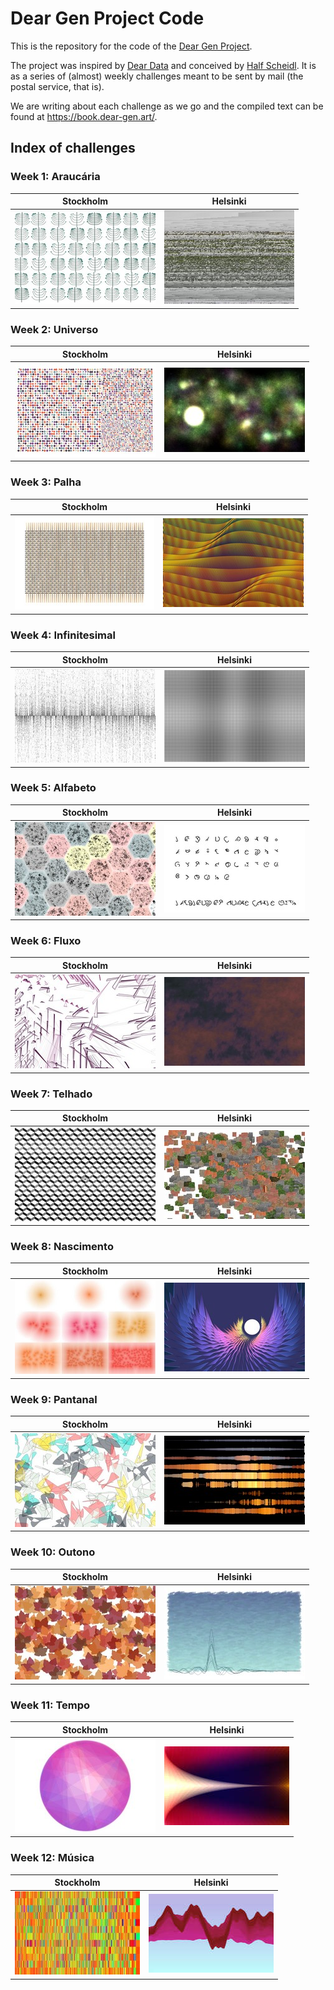 # Dear Gen Project Code

This is the repository for the code of the [Dear Gen Project](https://github.com/regisfrias/dear-gen-book).

The project was inspired by [Dear Data](http://www.dear-data.com/) and conceived by [Half Scheidl](https://github.com/haschdl). It is as a series of (almost) weekly challenges meant to be sent by mail (the postal service, that is).

We are writing about each challenge as we go and the compiled text can be found at https://book.dear-gen.art/.

## Index of challenges


### Week 1: Araucária

| Stockholm                                                                	| Helsinki                                                 	|
|--------------------------------------------------------------------------	|----------------------------------------------------------	|
| [![](img/01-stockholm-s.jpg)](sketches/stockholm/Week-01-Araucaria/)     	| [![](img/01-helsinki-s.jpg)](sketches/helsinki/Week-01/) 	|


### Week 2: Universo


| Stockholm                                                                	| Helsinki                                                 	|
|--------------------------------------------------------------------------	|----------------------------------------------------------	|
| [![](img/02-stockholm-s.jpg)](sketches/stockholm/Week-01-Araucaria/)     	| [![](img/02-helsinki-s.jpg)](sketches/helsinki/Week-01/) 	|

### Week 3: Palha


| Stockholm                                                                	| Helsinki                                                 	|
|--------------------------------------------------------------------------	|----------------------------------------------------------	|
| [![](img/03-stockholm-s.jpg)](sketches/stockholm/Week-01-Araucaria/)     	| [![](img/03-helsinki-s.jpg)](sketches/helsinki/Week-01/) 	|


### Week 4: Infinitesimal

| Stockholm                                                                	| Helsinki                                                 	|
|--------------------------------------------------------------------------	|----------------------------------------------------------	|
| [![](img/04-stockholm-s.jpg)](sketches/stockholm/Week-01-Araucaria/)     	| [![](img/04-helsinki-s.jpg)](sketches/helsinki/Week-01/) 	|

### Week 5: Alfabeto

| Stockholm                                                                	| Helsinki                                                 	|
|--------------------------------------------------------------------------	|----------------------------------------------------------	|
| [![](img/05-stockholm-s.jpg)](sketches/stockholm/Week-01-Araucaria/)     	| [![](img/05-helsinki-s.jpg)](sketches/helsinki/Week-01/) 	|

### Week 6: Fluxo

| Stockholm                                                                	| Helsinki                                                 	|
|--------------------------------------------------------------------------	|----------------------------------------------------------	|
| [![](img/06-stockholm-s.jpg)](sketches/stockholm/Week-01-Araucaria/)     	| [![](img/06-helsinki-s.jpg)](sketches/helsinki/Week-01/) 	|

### Week 7: Telhado

| Stockholm                                                                	| Helsinki                                                 	|
|--------------------------------------------------------------------------	|----------------------------------------------------------	|
| [![](img/07-stockholm-s.jpg)](sketches/stockholm/Week-01-Araucaria/)     	| [![](img/07-helsinki-s.jpg)](sketches/helsinki/Week-01/) 	|

### Week 8: Nascimento

| Stockholm                                                                	| Helsinki                                                 	|
|--------------------------------------------------------------------------	|----------------------------------------------------------	|
| [![](img/08-stockholm-s.jpg)](sketches/stockholm/Week-01-Araucaria/)     	| [![](img/08-helsinki-s.jpg)](sketches/helsinki/Week-01/) 	|



### Week 9: Pantanal

| Stockholm                                                                	| Helsinki                                                 	|
|--------------------------------------------------------------------------	|----------------------------------------------------------	|
| [![](img/09-stockholm-s.jpg)](sketches/stockholm/Week-01-Araucaria/)     	| [![](img/09-helsinki-s.jpg)](sketches/helsinki/Week-01/) 	|

### Week 10: Outono

| Stockholm                                                                	| Helsinki                                                 	|
|--------------------------------------------------------------------------	|----------------------------------------------------------	|
| [![](img/10-stockholm-s.jpg)](sketches/stockholm/Week-01-Araucaria/)     	| [![](img/10-helsinki-s.jpg)](sketches/helsinki/Week-10/) 	|

### Week 11: Tempo

| Stockholm                                                                	| Helsinki                                                 	|
|--------------------------------------------------------------------------	|----------------------------------------------------------	|
| [![](img/11-stockholm-s.jpg)](sketches/stockholm/Week-01-Araucaria/)     	| [![](img/11-helsinki-s.jpg)](sketches/helsinki/Week-11/) 	|

### Week 12: Música

| Stockholm                                                                	| Helsinki                                                 	|
|--------------------------------------------------------------------------	|----------------------------------------------------------	|
| [![](img/12-stockholm-s.jpg)](sketches/stockholm/Week-01-Araucaria/)     	| [![](img/12-helsinki-s.jpg)](sketches/helsinki/Week-12/) 	|
